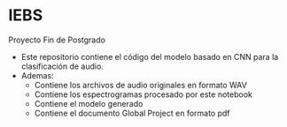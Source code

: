 # IEBS
Proyecto Fin de  Postgrado
- Este repositorio contiene el código del modelo basado en CNN para la clasificación de audio.
- Ademas:
  - Contiene los archivos de audio originales en formato WAV
  - Contiene los espectrogramas procesado por este notebook
  - Contiene el modelo generado
  - Contiene el documento Global Project en formato pdf
  
